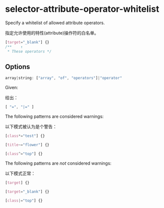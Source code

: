# selector-attribute-operator-whitelist

Specify a whitelist of allowed attribute operators.

指定允许使用的特性(attribute)操作符的白名单。

```css
[target="_blank"] {}
/**    ↑
 * These operators */
```

## Options

```js
array|string: ["array", "of", "operators"]|"operator"
```

Given:

给出：

```js
[ "=", "|=" ]
```

The following patterns are considered warnings:

以下模式被认为是个警告：

```css
[class*="test"] {}
```

```css
[title~="flower"] {}
```

```css
[class^="top"] {}
```

The following patterns are *not* considered warnings:

以下模式正常：

```css
[target] {}
```

```css
[target="_blank"] {}
```

```css
[class|="top"] {}
```
